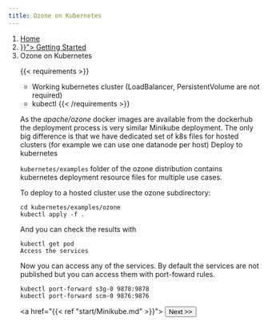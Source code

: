 ```yaml
---
title: Ozone on Kubernetes
---
```

<!---
  Licensed to the Apache Software Foundation (ASF) under one or more
  contributor license agreements.  See the NOTICE file distributed with
  this work for additional information regarding copyright ownership.
  The ASF licenses this file to You under the Apache License, Version 2.0
  (the "License"); you may not use this file except in compliance with
  the License.  You may obtain a copy of the License at

      http://www.apache.org/licenses/LICENSE-2.0

  Unless required by applicable law or agreed to in writing, software
  distributed under the License is distributed on an "AS IS" BASIS,
  WITHOUT WARRANTIES OR CONDITIONS OF ANY KIND, either express or implied.
  See the License for the specific language governing permissions and
  limitations under the License.
-->
<nav aria-label="breadcrumb">
  <ol class="breadcrumb">
    <li class="breadcrumb-item"><a href="/">Home</a></li>
    <li class="breadcrumb-item"><a href="{{< ref "Start.md" >}}">
    Getting Started</a>
    <li class="breadcrumb-item active" aria-current="page">
    Ozone on Kubernetes </li>


{{< requirements >}}
 * Working kubernetes cluster (LoadBalancer, PersistentVolume are not required)
 * kubectl
{{< /requirements >}}


As the _apache/ozone_ docker images are available from the dockerhub the deployment process is very similar Minikube deployment. The only big difference is that we have dedicated set of k8s files for hosted clusters (for example we can use one datanode per host)
Deploy to kubernetes

`kubernetes/examples` folder of the ozone distribution contains kubernetes deployment resource files for multiple use cases.

To deploy to a hosted cluster use the ozone subdirectory:

```
cd kubernetes/examples/ozone
kubectl apply -f .
```

And you can check the results with

```
kubectl get pod
Access the services
```

Now you can access any of the services. By default the services are not published but you can access them with port-foward rules.

```
kubectl port-forward s3g-0 9878:9878
kubectl port-forward scm-0 9876:9876
```


<a href="{{< ref "start/Minikube.md" >}}"> <button type="button"
class="btn  btn-success btn-lg">Next >></button>
